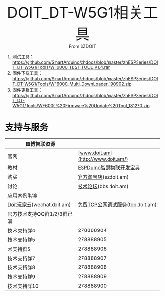 <center><font size=10> DOIT_DT-W5G1相关工具 </center></font>
<center> From SZDOIT</center>

1.  测试工具：https://github.com/SmartArduino/zhdocs/blob/master/zhESPSeries/DOIT_DT-W5G1/Tools/WF6000_TEST_TOOL_v1.4.rar
2. 固件下载工具：https://github.com/SmartArduino/zhdocs/blob/master/zhESPSeries/DOIT_DT-W5G1/Tools/WF6000_Multi_DownLoader_190902.zip
3. 固件更新工具：https://github.com/SmartArduino/zhdocs/blob/master/zhESPSeries/DOIT_DT-W5G1/Tools/WF6000%20Firmware%20Update%20Tool_181220.zip



# 支持与服务

| 四博智联资源                                        |                                                              |
| --------------------------------------------------- | ------------------------------------------------------------ |
| 官网                                                | [www.doit.am](http://www.doit.am/)                           |
| 教材                                                | [ESPDuino智慧物联开发宝典](https://item.taobao.com/item.htm?spm=a1z10.3-c.w4002-7420449993.9.Bgp1Ll&id=520583000610) |
| 购买                                                | [官方淘宝店](https://szdoit.taobao.com/)(szdoit.am)          |
| 讨论                                                | [技术论坛](http://bbs.doit.am/forum.php)(bbs.doit.am)        |
| 应用案例集锦                                        |                                                              |
| [Doit玩家云](http://wechat.doit.am)(wechat.doit.am) | [免费TCP公网调试服务](http://tcp.doit.am)(tcp.doit.am)       |
| 官方技术支持QQ群1/2/3群已满                         |                                                              |
| 技术支持群4                                         | 278888904                                                    |
| 技术支持群5                                         | 278888905                                                    |
| 术支持群6                                           | 278888906                                                    |
| 技术支持群7                                         | 278888907                                                    |
| 技术支持群8                                         | 278888908                                                    |
| 技术支持群9                                         | 278888909                                                    |
| 技术支持群10                                        | 278888900                                                    |